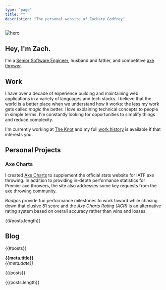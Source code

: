 ```yaml
---
type: "page"
title: ""
description: "The personal website of Zachary Godfrey"
---
```


![hero](data:image/jpg;base64,{{>hero}})

## Hey, I'm Zach.

I'm a [Senior Software Engineer](#work), husband and father, and competitive [axe thrower](https://axescores.com/player/1207260).

## Work

I have over a decade of experience building and maintaining web applications in a variety of languages and tech stacks. I believe that the world is a better place when we understand how it works: the less my work gets called *magic* the better. I love explaining technical concepts to people in simple terms. I'm constantly looking for opportunities to simplify things and reduce complexity.

I'm currently working at [The Knot](https://www.theknot.com) and my full [work history](/work) is available if that interests you.

## Personal Projects

### Axe Charts

I created [Axe Charts](https://axecharts.com) to supplement the official stats website for IATF axe throwing. In addition to providing in-depth performance statistics for Premier axe throwers, the site also addresses some key requests from the axe throwing community.

*Badges* provide fun performance milestones to work toward while chasing down that elusive 81 score and the *Axe Charts Rating (ACR)* is an alternative rating system based on overall accuracy rather than wins and losses.

{{#posts.length}}

## Blog

{{#posts}}

**[{{meta.title}}](/{{{uri}}})**\
*{{meta.date}}*

{{/posts}}

{{/posts.length}}
